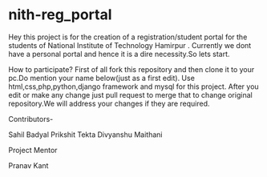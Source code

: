 nith-reg_portal
===============
Hey this project is for the creation of a registration/student portal for the students of  National Institute of Technology Hamirpur .
Currently we dont have a personal portal and hence it is a dire necessity.So lets start.

How to participate?
First of all fork this repository and then clone it to your pc.Do mention your name below(just as a first edit).
Use html,css,php,python,django framework and mysql for this project.
After you edit or make any change just pull request to merge that to change original repository.We will address your changes if they are required.

Contributors-

Sahil Badyal
Prikshit Tekta
Divyanshu Maithani

Project Mentor

Pranav Kant
